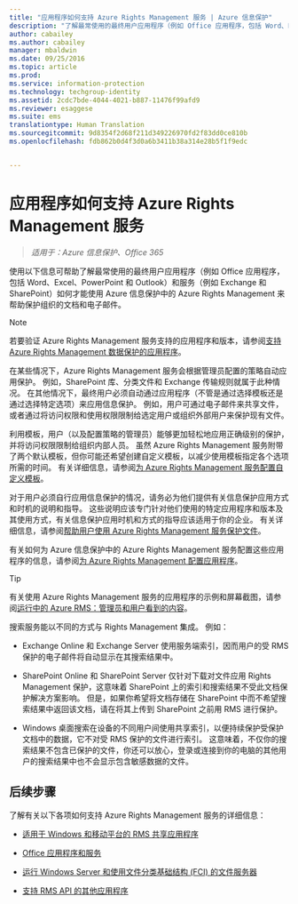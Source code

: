 ```yaml
---
title: "应用程序如何支持 Azure Rights Management 服务 | Azure 信息保护"
description: "了解最常使用的最终用户应用程序（例如 Office 应用程序，包括 Word、Excel、PowerPoint 和 Outlook）和服务（例如 Exchange 和 SharePoint）如何才能使用 Azure 信息保护中的 Azure Rights Management 来帮助保护组织的文档和电子邮件。"
author: cabailey
ms.author: cabailey
manager: mbaldwin
ms.date: 09/25/2016
ms.topic: article
ms.prod: 
ms.service: information-protection
ms.technology: techgroup-identity
ms.assetid: 2cdc7bde-4044-4021-b887-11476f99afd9
ms.reviewer: esaggese
ms.suite: ems
translationtype: Human Translation
ms.sourcegitcommit: 9d8354f2d68f211d349226970fd2f83dd0ce810b
ms.openlocfilehash: fdb862b0d4f3d0a6b3411b38a314e28b5f1f9edc


---
```


# <a name="how-applications-support-the-azure-rights-management-service"></a>应用程序如何支持 Azure Rights Management 服务

>*适用于：Azure 信息保护、Office 365*

使用以下信息可帮助了解最常使用的最终用户应用程序（例如 Office 应用程序，包括 Word、Excel、PowerPoint 和 Outlook）和服务（例如 Exchange 和 SharePoint）如何才能使用 Azure 信息保护中的 Azure Rights Management 来帮助保护组织的文档和电子邮件。 
> [!NOTE]
> 若要验证 Azure Rights Management 服务支持的应用程序和版本，请参阅[支持 Azure Rights Management 数据保护的应用程序](../get-started/requirements-applications.md)。

在某些情况下，Azure Rights Management 服务会根据管理员配置的策略自动应用保护。 例如，SharePoint 库、分类文件和 Exchange 传输规则就属于此种情况。 在其他情况下，最终用户必须自动通过应用程序（不管是通过选择模板还是通过选择特定选项）来应用信息保护。 例如，用户可通过电子邮件来共享文件，或者通过将访问权限和使用权限限制给选定用户或组织外部用户来保护现有文件。

利用模板，用户（以及配置策略的管理员）能够更加轻松地应用正确级别的保护，并将访问权限限制给组织内部人员。 虽然 Azure Rights Management 服务附带了两个默认模板，但你可能还希望创建自定义模板，以减少使用模板指定各个选项所需的时间。 有关详细信息，请参阅[为 Azure Rights Management 服务配置自定义模板](../deploy-use/configure-custom-templates.md)。

对于用户必须自行应用信息保护的情况，请务必为他们提供有关信息保护应用方式和时机的说明和指导。 这些说明应该专门针对他们使用的特定应用程序和版本及其使用方式，有关信息保护应用时机和方式的指导应该适用于你的企业。 有关详细信息，请参阅[帮助用户使用 Azure Rights Management 服务保护文件](../deploy-use/help-users.md)。

有关如何为 Azure 信息保护中的 Azure Rights Management 服务配置这些应用程序的信息，请参阅[为 Azure Rights Management 配置应用程序](../deploy-use/configure-applications.md)。

> [!TIP]
> 有关使用 Azure Rights Management 服务的应用程序的示例和屏幕截图，请参阅[运行中的 Azure RMS：管理员和用户看到的内容](what-admins-users-see.md)。

搜索服务能以不同的方式与 Rights Management 集成。 例如： 

- Exchange Online 和 Exchange Server 使用服务端索引，因而用户的受 RMS 保护的电子邮件将自动显示在其搜索结果中。 

- SharePoint Online 和 SharePoint Server 仅针对下载对文件应用 Rights Management 保护，这意味着 SharePoint 上的索引和搜索结果不受此文档保护解决方案影响。 但是，如果你希望将文档存储在 SharePoint 中而不希望搜索结果中返回该文档，请在将其上传到 SharePoint 之前用 RMS 进行保护。

- Windows 桌面搜索在设备的不同用户间使用共享索引，以便持续保护受保护文档中的数据，它不对受 RMS 保护的文件进行索引。 这意味着，不仅你的搜索结果不包含已保护的文件，你还可以放心，登录或连接到你的电脑的其他用户的搜索结果中也不会显示包含敏感数据的文件。 



## <a name="next-steps"></a>后续步骤

了解有关以下各项如何支持 Azure Rights Management 服务的详细信息：

-   [适用于 Windows 和移动平台的 RMS 共享应用程序](sharing-app-support.md)

-   [Office 应用程序和服务](office-apps-services-support.md)

-   [运行 Windows Server 和使用文件分类基础结构 (FCI) 的文件服务器](file-server-support.md)

-   [支持 RMS API 的其他应用程序](api-support.md)




<!--HONumber=Nov16_HO2-->


